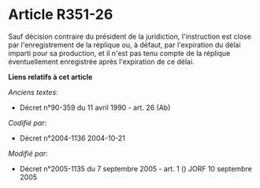 # Article R351-26

Sauf décision contraire du président de la juridiction, l'instruction est close par l'enregistrement de la réplique ou, à
défaut, par l'expiration du délai imparti pour sa production, et il n'est pas tenu compte de la réplique éventuellement
enregistrée après l'expiration de ce délai.

**Liens relatifs à cet article**

_Anciens textes_:

  - Décret n°90-359 du 11 avril 1990 - art. 26 (Ab)

_Codifié par_:

  - Décret n°2004-1136 2004-10-21

_Modifié par_:

  - Décret n°2005-1135 du 7 septembre 2005 - art. 1 () JORF 10 septembre 2005
